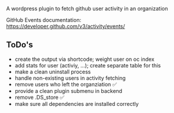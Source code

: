 A wordpress plugin to fetch github user activity in an organization

GitHub Events documentation: https://developer.github.com/v3/activity/events/

## ToDo's
- create the output via shortcode; weight user on oc index
- add stats for user (activiy, ...); create separate table for this
- make a clean uninstall process
- handle non-existing users in activity fetching
- remove users who left the organziation :white_check_mark:
- provide a clean plugin submenu in backend
- remove .DS_store :white_check_mark:
- make sure all dependencies are installed correctly
